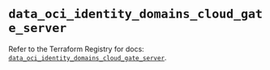# `data_oci_identity_domains_cloud_gate_server`

Refer to the Terraform Registry for docs: [`data_oci_identity_domains_cloud_gate_server`](https://registry.terraform.io/providers/oracle/oci/7.19.0/docs/data-sources/identity_domains_cloud_gate_server).
